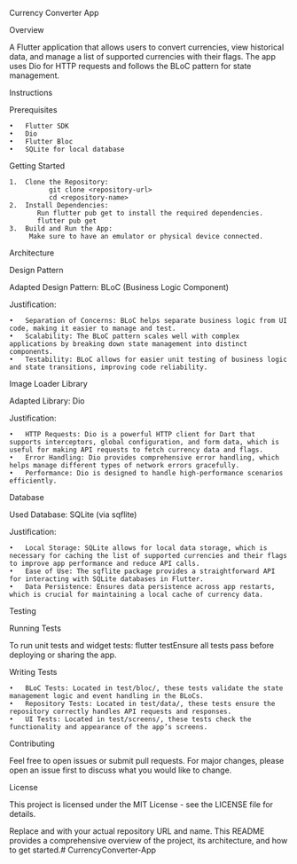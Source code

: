 Currency Converter App

Overview

A Flutter application that allows users to convert currencies, view historical data, and manage a list of supported currencies with their flags. The app uses Dio for HTTP requests and follows the BLoC pattern for state management.

Instructions

Prerequisites

	•	Flutter SDK
	•	Dio
	•	Flutter Bloc
	•	SQLite for local database

Getting Started

	1.	Clone the Repository:
              git clone <repository-url>
              cd <repository-name>
	2.	Install Dependencies:
           Run flutter pub get to install the required dependencies.
           flutter pub get
    3.	Build and Run the App:
	     Make sure to have an emulator or physical device connected.

Architecture

Design Pattern

Adapted Design Pattern: BLoC (Business Logic Component)

Justification:

	•	Separation of Concerns: BLoC helps separate business logic from UI code, making it easier to manage and test.
	•	Scalability: The BLoC pattern scales well with complex applications by breaking down state management into distinct components.
	•	Testability: BLoC allows for easier unit testing of business logic and state transitions, improving code reliability.

Image Loader Library

Adapted Library: Dio

Justification:

	•	HTTP Requests: Dio is a powerful HTTP client for Dart that supports interceptors, global configuration, and form data, which is useful for making API requests to fetch currency data and flags.
	•	Error Handling: Dio provides comprehensive error handling, which helps manage different types of network errors gracefully.
	•	Performance: Dio is designed to handle high-performance scenarios efficiently.

Database

Used Database: SQLite (via sqflite)

Justification:

	•	Local Storage: SQLite allows for local data storage, which is necessary for caching the list of supported currencies and their flags to improve app performance and reduce API calls.
	•	Ease of Use: The sqflite package provides a straightforward API for interacting with SQLite databases in Flutter.
	•	Data Persistence: Ensures data persistence across app restarts, which is crucial for maintaining a local cache of currency data.

Testing

Running Tests

To run unit tests and widget tests:
flutter testEnsure all tests pass before deploying or sharing the app.

Writing Tests

	•	BLoC Tests: Located in test/bloc/, these tests validate the state management logic and event handling in the BLoCs.
	•	Repository Tests: Located in test/data/, these tests ensure the repository correctly handles API requests and responses.
	•	UI Tests: Located in test/screens/, these tests check the functionality and appearance of the app’s screens.

Contributing

Feel free to open issues or submit pull requests. For major changes, please open an issue first to discuss what you would like to change.

License

This project is licensed under the MIT License - see the LICENSE file for details.

Replace <repository-url> and <repository-name> with your actual repository URL and name. This README provides a comprehensive overview of the project, its architecture, and how to get started.# CurrencyConverter-App
